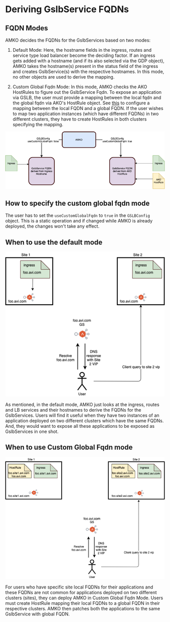 # Deriving GslbService FQDNs

## FQDN Modes
AMKO decides the FQDNs for the GslbServices based on two modes:
1. Default Mode: Here, the hostname fields in the ingress, routes and service type load balancer become the deciding factor. If an ingress gets added with a hostname (and if its also selected via the GDP object), AMKO takes the hostname(s) present in the status field of the ingress and creates GslbService(s) with the respective hostnames. In this mode, no other objects are used to derive the mapping.

2. Custom Global Fqdn Mode: In this mode, AMKO checks the AKO HostRules to figure out the GslbService Fqdn. To expose an application via GSLB, the user must provide a mapping between the local fqdn and the global fqdn via AKO's HostRule object. See [this](https://github.com/avinetworks/avi-helm-charts/blob/master/docs/AKO/crds/hostrule.md#configure-gslb-fqdn) to configure a mapping between the local FQDN and a global FQDN. If the user wishes to map two application instances (which have different FQDNs) in two different clusters, they have to create HostRules in both clusters specifying the mapping.

![Alt text](../images/local_vs_global_fqdn.png?raw=true "local and global fqdn modes")

## How to specify the custom global fqdn mode
The user has to set the `useCustomGlobalFqdn` to `true` in the `GSLBConfig` object. This is a static operation and if changed while AMKO is already deployed, the changes won't take any effect.

## When to use the default mode
![Alt text](../images/local_fqdn.png?raw=true "local fqdn usage")

As mentioned, in the default mode, AMKO just looks at the ingress, routes and LB services and their hostnames to derive the FQDNs for the GslbServices. Users will find it useful when they have two instances of an application deployed on two different clusters which have the same FQDNs. And, they would want to expose all these applications to be exposed as GslbServices in one shot.

## When to use Custom Global Fqdn mode
![Alt text](../images/global_fqdn.png?raw=true "global fqdn usage")

For users who have specific site local FQDNs for their applications and these FQDNs are not common for applications deployed on two different clusters (sites), they can deploy AMKO in Custom Global Fqdn Mode. Users must create HostRule mapping their local FQDNs to a global FQDN in their respective clusters. AMKO then patches both the applications to the same GslbService with global FQDN.